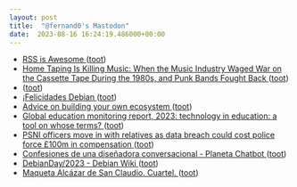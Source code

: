 ```yaml
---
layout: post
title:  "@fernand0's Mastodon"
date:  2023-08-16 16:24:19.486000+00:00
---
```

*  [RSS is Awesome ](https://rssisawesome.com) ([toot](https://mastodon.social/@fernand0/110900219706296328))
*  [Home Taping Is Killing Music: When the Music Industry Waged War on the Cassette Tape During the 1980s, and Punk Bands Fought Back ](https://www.openculture.com/2023/07/home-taping-is-killing-music-when-the-music-industry-waged-war-on-the-cassette-tape.htm) ([toot](https://mastodon.social/@fernand0/110900090036351136))
*  [ ](https://mastodon.social/users/fernand0/statuses/110899799227841081/activity) ([toot](https://mastodon.social/users/fernand0/statuses/110899799227841081/activity))
*  [¡Felicidades Debian ](https://mastodon.social/@fernand0/110899794362420060) ([toot](https://mastodon.social/@fernand0/110899794362420060))
*  [Advice on building your own ecosystem ](https://katecarruthers.com/2022/11/07/building-your-ecosystem) ([toot](https://mastodon.social/@fernand0/110899752817857783))
*  [Global education monitoring report, 2023: technology in education: a tool on whose terms?   ](https://unesdoc.unesco.org/ark:/48223/pf0000385723) ([toot](https://mastodon.social/@fernand0/110899497986395082))
*  [PSNI officers move in with relatives as data breach could cost police force £100m in compensation ](https://www.telegraph.co.uk/news/2023/08/10/psni-data-leak-police-officers-move-in-relatives-security) ([toot](https://mastodon.social/@fernand0/110899200543675935))
*  [Confesiones de una diseñadora conversacional - Planeta Chatbot ](https://planetachatbot.com/confesiones-de-disenadora-conversacional) ([toot](https://mastodon.social/@fernand0/110899041350008424))
*  [DebianDay/2023 - Debian Wiki   ](https://wiki.debian.org/DebianDay/2023) ([toot](https://mastodon.social/@fernand0/110898847333906584))
*  [Maqueta Alcázar de San Claudio. Cuartel. ](https://www.flickr.com/photos/fernand0/53095204663) ([toot](https://mastodon.social/@fernand0/110898838883966539))
